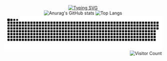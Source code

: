 <!-- 打字机 -->
<div align="center">
  <a href="https://gitee.com/hkx75749899">
    <img src="https://readme-typing-svg.demolab.com?font=Fira+Code&pause=1000&random=false&width=435&lines=%F0%9F%91%8B%E6%AC%A2%E8%BF%8E%E8%AE%BF%E9%97%AE%E6%88%91%E7%9A%84Github%EF%BC%81" alt="Typing SVG" />
  </a>
</div>

<!-- GitHub stats & Langs -->
<div align="center">  
  <img height="190px" src="https://github-readme-stats.vercel.app/api?username=sunnypg&show_icons=true&theme=Default" alt="Anurag's GitHub stats" />
  <img height="190px" src="https://github-readme-stats.vercel.app/api/top-langs/?username=sunnypg&layout=compact" alt="Top Langs" />
</div>

<!-- 贪吃蛇 -->
<picture>
  <source media="(prefers-color-scheme: dark)" srcset="https://raw.githubusercontent.com/sunnypg/sunnypg/output/github-contribution-grid-snake-dark.svg">
  <source media="(prefers-color-scheme: light)" srcset="https://raw.githubusercontent.com/sunnypg/sunnypg/output/github-contribution-grid-snake.svg">
  <img alt="github contribution grid snake animation" src="https://raw.githubusercontent.com/sunnypg/sunnypg/output/github-contribution-grid-snake.svg">
</picture>

<!-- 访问数 -->
<div align="right">  
  <img src="https://profile-counter.glitch.me/sunnypg/count.svg" alt="Visitor Count" />
</div>